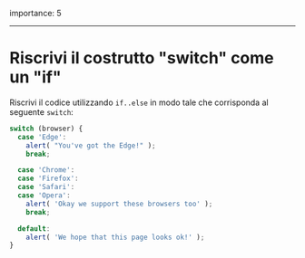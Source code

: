 importance: 5

---

# Riscrivi il costrutto "switch" come un "if"

Riscrivi il codice utilizzando `if..else` in modo tale che corrisponda al seguente `switch`:

```js
switch (browser) {
  case 'Edge':
    alert( "You've got the Edge!" );
    break;

  case 'Chrome':
  case 'Firefox':
  case 'Safari':
  case 'Opera':
    alert( 'Okay we support these browsers too' );
    break;

  default:
    alert( 'We hope that this page looks ok!' );
}
```

